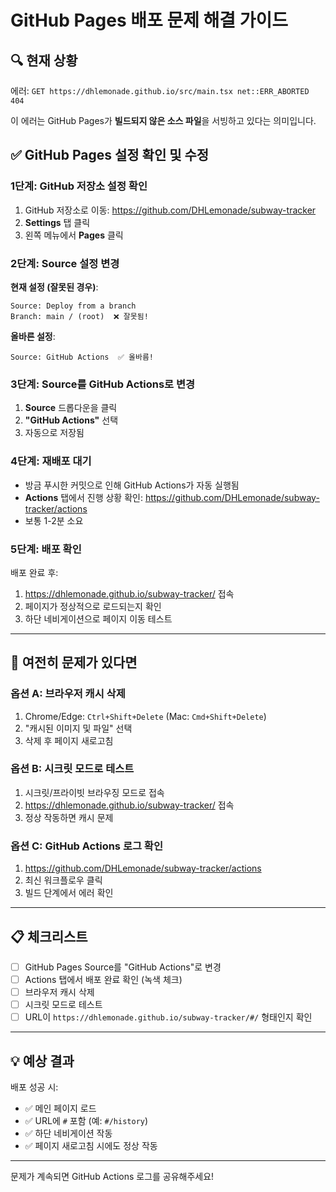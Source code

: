 # GitHub Pages 배포 문제 해결 가이드

## 🔍 현재 상황
에러: `GET https://dhlemonade.github.io/src/main.tsx net::ERR_ABORTED 404`

이 에러는 GitHub Pages가 **빌드되지 않은 소스 파일**을 서빙하고 있다는 의미입니다.

## ✅ GitHub Pages 설정 확인 및 수정

### 1단계: GitHub 저장소 설정 확인

1. GitHub 저장소로 이동: https://github.com/DHLemonade/subway-tracker
2. **Settings** 탭 클릭
3. 왼쪽 메뉴에서 **Pages** 클릭

### 2단계: Source 설정 변경

**현재 설정 (잘못된 경우)**:
```
Source: Deploy from a branch
Branch: main / (root)  ❌ 잘못됨!
```

**올바른 설정**:
```
Source: GitHub Actions  ✅ 올바름!
```

### 3단계: Source를 GitHub Actions로 변경

1. **Source** 드롭다운을 클릭
2. **"GitHub Actions"** 선택
3. 자동으로 저장됨

### 4단계: 재배포 대기

- 방금 푸시한 커밋으로 인해 GitHub Actions가 자동 실행됨
- **Actions** 탭에서 진행 상황 확인: https://github.com/DHLemonade/subway-tracker/actions
- 보통 1-2분 소요

### 5단계: 배포 확인

배포 완료 후:
1. https://dhlemonade.github.io/subway-tracker/ 접속
2. 페이지가 정상적으로 로드되는지 확인
3. 하단 네비게이션으로 페이지 이동 테스트

---

## 🚨 여전히 문제가 있다면

### 옵션 A: 브라우저 캐시 삭제

1. Chrome/Edge: `Ctrl+Shift+Delete` (Mac: `Cmd+Shift+Delete`)
2. "캐시된 이미지 및 파일" 선택
3. 삭제 후 페이지 새로고침

### 옵션 B: 시크릿 모드로 테스트

1. 시크릿/프라이빗 브라우징 모드로 접속
2. https://dhlemonade.github.io/subway-tracker/ 접속
3. 정상 작동하면 캐시 문제

### 옵션 C: GitHub Actions 로그 확인

1. https://github.com/DHLemonade/subway-tracker/actions
2. 최신 워크플로우 클릭
3. 빌드 단계에서 에러 확인

---

## 📋 체크리스트

- [ ] GitHub Pages Source를 "GitHub Actions"로 변경
- [ ] Actions 탭에서 배포 완료 확인 (녹색 체크)
- [ ] 브라우저 캐시 삭제
- [ ] 시크릿 모드로 테스트
- [ ] URL이 `https://dhlemonade.github.io/subway-tracker/#/` 형태인지 확인

---

## 💡 예상 결과

배포 성공 시:
- ✅ 메인 페이지 로드
- ✅ URL에 `#` 포함 (예: `#/history`)
- ✅ 하단 네비게이션 작동
- ✅ 페이지 새로고침 시에도 정상 작동

---

문제가 계속되면 GitHub Actions 로그를 공유해주세요!
